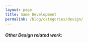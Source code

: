 ```yaml
---
layout: page
title: Game Development
permalink: /blog/categories/design/
---
```


<h5> Other Design related work: </h5>

<div class="card">

</div>

